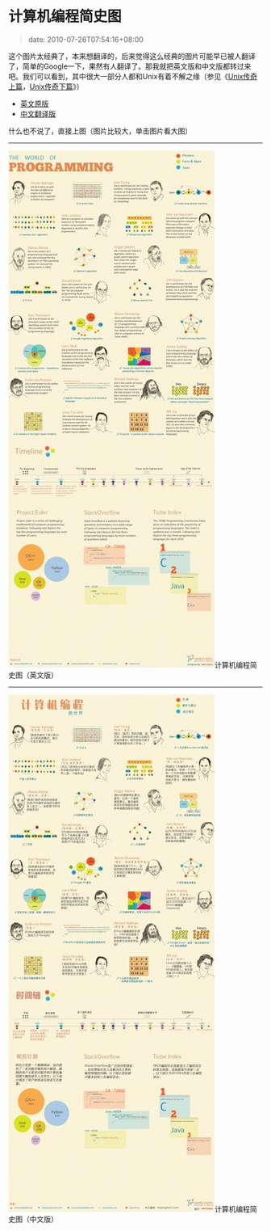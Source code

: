 # 计算机编程简史图
>date: 2010-07-26T07:54:16+08:00


这个图片太经典了，本来想翻译的，后来觉得这么经典的图片可能早已被人翻译了，简单的Google一下，果然有人翻译了。那我就把英文版和中文版都转过来吧。我们可以看到，其中很大一部分人都和Unix有着不解之缘（参见《[Unix传奇上篇](https://coolshell.cn/articles/2322.html)，[Unix传奇下篇](https://coolshell.cn/articles/2324.html)》）


* [英文原版](http://www.smashingmagazine.com/2010/06/06/designing-the-world-of-programming-infographic/)
* [中文翻译版](http://www.mazingtech.com/cn/list.aspx/News/1/%E5%9B%BE%E8%AF%B4%E8%AE%A1%E7%AE%97%E6%9C%BA%E7%BC%96%E7%A8%8B%E7%AE%80%E5%8F%B2)


什么也不说了，直接上图（图片比较大，单击图片看大图）




---


[![](/assets/images/coolshell.cn/wp-content/uploads/2010/07/aboutprogramming04.eng_-409x1024.jpg "计算机编程简史图（英文版） ")](https://coolshell.cn/wp-content/uploads/2010/07/aboutprogramming04.eng_.jpg)计算机编程简史图（英文版） 


---



[![](/assets/images/coolshell.cn/wp-content/uploads/2010/07/aboutprogramming04_cn-409x1024.jpg "计算机编程简史图（中文版） ")](https://coolshell.cn/wp-content/uploads/2010/07/aboutprogramming04_cn.jpg)计算机编程简史图（中文版） 


